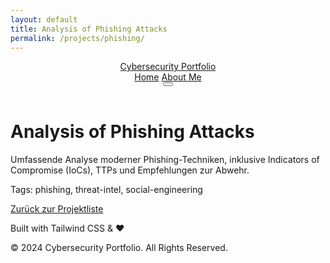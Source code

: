 ```yaml
---
layout: default
title: Analysis of Phishing Attacks
permalink: /projects/phishing/
---
```


<header class="py-6 px-4 md:px-12 z-10 sticky top-0 bg-black bg-opacity-80 backdrop-blur-sm">
    <nav class="flex justify-between items-center">
        <a href="{{ '/' | relative_url }}" class="text-2xl md:text-3xl font-bold tracking-tight text-white hover:text-gray-300 transition-colors">
            <span class="text-gradient">Cybersecurity Portfolio</span>
        </a>
        <div class="hidden md:flex space-x-8 text-lg">
            <a href="{{ '/' | relative_url }}" class="hover:text-blue-400 transition-colors">Home</a>
            <a href="{{ '/' | relative_url }}#about" class="hover:text-blue-400 transition-colors">About Me</a>
        </div>
        <button id="mobile-menu-button" class="md:hidden p-2 rounded-md focus:outline-none focus:ring-2 focus:ring-blue-400">
            <svg class="w-6 h-6 text-white" fill="none" viewBox="0 0 24 24" stroke="currentColor">
                <path stroke-linecap="round" stroke-linejoin="round" stroke-width="2" d="M4 6h16M4 12h16m-7 6h7"></path>
            </svg>
        </button>
    </nav>
</header>

<main class="px-4 md:px-12 py-12 max-w-4xl mx-auto">
    <h1 class="text-4xl font-extrabold text-white mb-4">Analysis of Phishing Attacks</h1>
    <p class="text-gray-300 mb-6">Umfassende Analyse moderner Phishing-Techniken, inklusive Indicators of Compromise (IoCs), TTPs und Empfehlungen zur Abwehr.</p>
    <p class="text-sm text-gray-400 mb-6">Tags: phishing, threat-intel, social-engineering</p>
    <a href="{{ '/projects/' | relative_url }}" class="inline-block px-6 py-3 font-semibold rounded-md bg-gray-800 text-white hover:bg-gray-700">Zurück zur Projektliste</a>
</main>

<footer class="py-8 text-center text-gray-500 text-sm">
    <p>Built with Tailwind CSS & ❤️</p>
    <p class="mt-2">© 2024 Cybersecurity Portfolio. All Rights Reserved.</p>
</footer>
